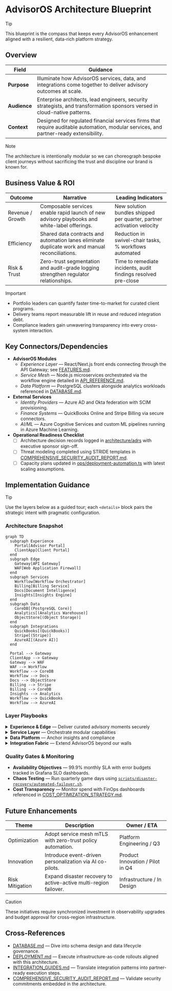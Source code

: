 # AdvisorOS Architecture Blueprint

> [!TIP]
> This blueprint is the compass that keeps every AdvisorOS enhancement aligned with a resilient, data-rich platform strategy.

## Overview

| Field | Guidance |
| --- | --- |
| **Purpose** | Illuminate how AdvisorOS services, data, and integrations come together to deliver advisory outcomes at scale. |
| **Audience** | Enterprise architects, lead engineers, security strategists, and transformation sponsors versed in cloud-native patterns. |
| **Context** | Designed for regulated financial services firms that require auditable automation, modular services, and partner-ready extensibility. |

> [!NOTE]
> The architecture is intentionally modular so we can choreograph bespoke client journeys without sacrificing the trust and discipline our brand is known for.

## Business Value & ROI

| Outcome | Narrative | Leading Indicators |
| --- | --- | --- |
| Revenue / Growth | Composable services enable rapid launch of new advisory playbooks and white-label offerings. | New solution bundles shipped per quarter, partner activation velocity |
| Efficiency | Shared data contracts and automation lanes eliminate duplicate work and manual reconciliations. | Reduction in swivel-chair tasks, % workflows automated |
| Risk & Trust | Zero-trust segmentation and audit-grade logging strengthen regulator relationships. | Time to remediate incidents, audit findings resolved pre-close |

> [!IMPORTANT]
> - Portfolio leaders can quantify faster time-to-market for curated client programs.
> - Delivery teams report measurable lift in reuse and reduced integration debt.
> - Compliance leaders gain unwavering transparency into every cross-system interaction.

## Key Connectors/Dependencies

- **AdvisorOS Modules**
  - _Experience Layer_ — React/Next.js front ends connecting through the API Gateway; see [FEATURES.md](FEATURES.md#digital-experiences).
  - _Service Mesh_ — Node.js microservices orchestrated via the workflow engine detailed in [API_REFERENCE.md](API_REFERENCE.md#architecture-snapshot).
  - _Data Platform_ — PostgreSQL clusters alongside analytics workloads referenced in [DATABASE.md](DATABASE.md#implementation-guidance).
- **External Services**
  - _Identity Providers_ — Azure AD and Okta federation with SCIM provisioning.
  - _Finance Systems_ — QuickBooks Online and Stripe Billing via secure connectors.
  - _AI/ML_ — Azure Cognitive Services and custom ML pipelines running in Azure Machine Learning.
- **Operational Readiness Checklist**
  - [ ] Architecture decision records logged in [architecture/adrs](architecture/adrs/) with executive sponsor sign-off.
  - [ ] Threat modeling completed using STRIDE templates in [COMPREHENSIVE_SECURITY_AUDIT_REPORT.md](../COMPREHENSIVE_SECURITY_AUDIT_REPORT.md).
  - [ ] Capacity plans updated in [ops/deployment-automation.ts](../ops/deployment-automation.ts) with latest scaling assumptions.

## Implementation Guidance

> [!TIP]
> Use the layers below as a guided tour; each `<details>` block pairs the strategic intent with pragmatic configuration.

### Architecture Snapshot
```mermaid
graph TD
  subgraph Experience
    Portal[Advisor Portal]
    ClientApp[Client Portal]
  end
  subgraph Edge
    Gateway[API Gateway]
    WAF[Web Application Firewall]
  end
  subgraph Services
    Workflow[Workflow Orchestrator]
    Billing[Billing Service]
    Docs[Document Intelligence]
    Insights[Insights Engine]
  end
  subgraph Data
    CoreDB[(PostgreSQL Core)]
    Analytics[(Analytics Warehouse)]
    ObjectStore[(Object Storage)]
  end
  subgraph Integrations
    QuickBooks[(QuickBooks)]
    Stripe[(Stripe)]
    AzureAI[(Azure AI)]
  end

  Portal --> Gateway
  ClientApp --> Gateway
  Gateway --> WAF
  WAF --> Workflow
  Workflow --> CoreDB
  Workflow --> Docs
  Docs --> ObjectStore
  Billing --> Stripe
  Billing --> CoreDB
  Insights --> Analytics
  Workflow --> QuickBooks
  Workflow --> AzureAI
```

### Layer Playbooks

<details>
<summary><strong>Experience & Edge</strong> — Deliver curated advisory moments securely</summary>

1. **Global Routing** — CloudFront (or Azure Front Door) terminates TLS 1.3 and routes traffic through the WAF.
2. **API Gateway Policies** — Enforce JWT validation, request throttles, and schema linting.
3. **Change Control** — Align deployments with [DEPLOYMENT.md](DEPLOYMENT.md#implementation-guidance) to maintain blue/green parity.

</details>

<details>
<summary><strong>Service Layer</strong> — Orchestrate modular capabilities</summary>

1. **Workflow Orchestrator** — Event-driven Node.js services communicate via NATS streaming; idempotency keys tracked in Redis.
2. **Billing & Revenue** — Stripe webhooks handled through durable queues with replay protection.
3. **Document Intelligence** — Azure Cognitive Services invoked asynchronously; classification outputs persisted alongside audit hashes.
4. **Observability** — Leverage OpenTelemetry exporters feeding Grafana dashboards described in [operations/DEPLOYMENT_GUIDE.md](operations/DEPLOYMENT_GUIDE.md#dashboards).

</details>

<details>
<summary><strong>Data Platform</strong> — Anchor insights and compliance</summary>

1. **Core Schema** — Normalized relational design covering clients, engagements, documents, and ledger entries. Reference [DATABASE.md](DATABASE.md#schema-overview).
2. **Analytics Warehouse** — ELT jobs materialize aggregated tables (dbt, Azure Data Factory) for revenue intelligence.
3. **Data Governance** — Column-level encryption and masking governed through the policies captured in [SECURITY_COMPLIANCE_REPORT.md](../SECURITY_COMPLIANCE_REPORT.md).

</details>

<details>
<summary><strong>Integration Fabric</strong> — Extend AdvisorOS beyond our walls</summary>

1. **Connector Framework** — Abstraction layer ensures retries, backoff, and circuit breakers.
2. **Credential Stewardship** — Secrets stored in Azure Key Vault; rotation policy tracked in [COMPREHENSIVE_SECURITY_AUDIT_REPORT.md](../COMPREHENSIVE_SECURITY_AUDIT_REPORT.md#key-management).
3. **Partner Playbooks** — Align configurations with [INTEGRATION_GUIDES.md](INTEGRATION_GUIDES.md#implementation-guidance) for QuickBooks, Stripe, and document AI.

</details>

### Quality Gates & Monitoring
- **Availability Objectives** — 99.9% monthly SLA with error budgets tracked in Grafana SLO dashboards.
- **Chaos Testing** — Run quarterly game days using [`scripts/disaster-recovery/automated-failover.sh`](../scripts/disaster-recovery/automated-failover.sh).
- **Cost Transparency** — Monitor spend with FinOps dashboards referenced in [COST_OPTIMIZATION_STRATEGY.md](../COST_OPTIMIZATION_STRATEGY.md).

## Future Enhancements

| Theme | Description | Owner / ETA |
| --- | --- | --- |
| Optimization | Adopt service mesh mTLS with zero-trust policy automation. | Platform Engineering / Q3 |
| Innovation | Introduce event-driven personalization via AI co-pilots. | Product Innovation / Pilot in Q4 |
| Risk Mitigation | Expand disaster recovery to active-active multi-region failover. | Infrastructure / In Design |

> [!CAUTION]
> These initiatives require synchronized investment in observability upgrades and budget approval for cross-region infrastructure.

## Cross-References

- [DATABASE.md](DATABASE.md) — Dive into schema design and data lifecycle governance.
- [DEPLOYMENT.md](DEPLOYMENT.md) — Execute infrastructure-as-code rollouts aligned with this architecture.
- [INTEGRATION_GUIDES.md](INTEGRATION_GUIDES.md) — Translate integration patterns into partner-ready execution steps.
- [COMPREHENSIVE_SECURITY_AUDIT_REPORT.md](../COMPREHENSIVE_SECURITY_AUDIT_REPORT.md) — Validate security commitments embedded in the architecture.
